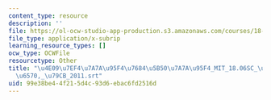 ```yaml
---
content_type: resource
description: ''
file: https://ol-ocw-studio-app-production.s3.amazonaws.com/courses/18-06sc-linear-algebra-fall-2011/99e38be44f215d4c93d6ebac6fd2516d_4e097ef47a7a95f476845b507a7a95f4_MIT_18.06SC_7ebf60274ee36570-_79cb_2011.vtt
file_type: application/x-subrip
learning_resource_types: []
ocw_type: OCWFile
resourcetype: Other
title: "\u4E09\u7EF4\u7A7A\u95F4\u7684\u5B50\u7A7A\u95F4_MIT_18.06SC_\u7EBF\u6027\u4EE3\
  \u6570,_\u79CB_2011.srt"
uid: 99e38be4-4f21-5d4c-93d6-ebac6fd2516d
---
```

